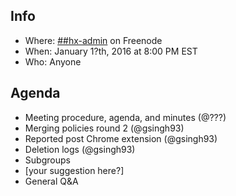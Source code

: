 ## Info
* Where: [##hx-admin](https://kiwiirc.com/client/chat.freenode.net/##hx-admin) on Freenode
* When: January 1?th, 2016 at 8:00 PM EST
* Who: Anyone

## Agenda
* Meeting procedure, agenda, and minutes (@???)
* Merging policies round 2 (@gsingh93)
* Reported post Chrome extension (@gsingh93)
* Deletion logs (@gsingh93)
* Subgroups
* [your suggestion here?]
* General Q&A
